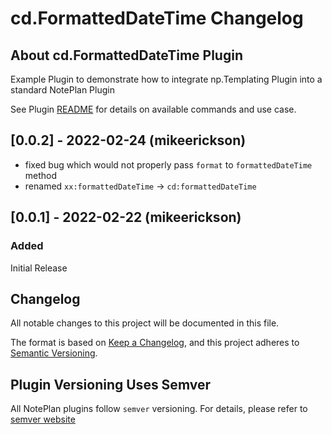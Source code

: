 # cd.FormattedDateTime Changelog

## About cd.FormattedDateTime Plugin

Example Plugin to demonstrate how to integrate np.Templating Plugin into a standard NotePlan Plugin

See Plugin [README](https://github.com/NotePlan/plugins/blob/main/cd.FormattedDateTime/README.md) for details on available commands and use case.

## [0.0.2] - 2022-02-24 (mikeerickson)
- fixed bug which would not properly pass `format` to `formattedDateTime` method
- renamed `xx:formattedDateTime` -> `cd:formattedDateTime`

## [0.0.1] - 2022-02-22 (mikeerickson)

### Added
Initial Release

## Changelog

All notable changes to this project will be documented in this file.

The format is based on [Keep a Changelog](https://keepachangelog.com/en/1.0.0/),
and this project adheres to [Semantic Versioning](https://semver.org/spec/v2.0.0.html).

## Plugin Versioning Uses Semver

All NotePlan plugins follow `semver` versioning. For details, please refer to [semver website](https://semver.org/)
